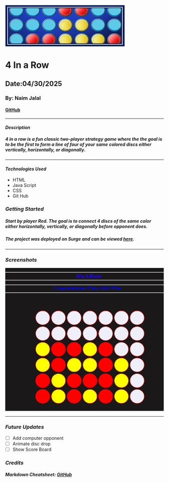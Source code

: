 ![4 In a Row](IMAGES/4CONNECT.JPG)

# 4 In a Row

## Date:04/30/2025

### By: Naim Jalal

#### [GitHub](https://github.com/naimjalal/)

---

#### **_Description_**

##### **4 in a row** is a fun classic two-player strategy game where the the goal is to be the first to form a line of _four_ of your same colored discs either **vertically, horizontally, or diagonally**.

---

#### **_Technologies Used_**

- HTML
- Java Script
- CSS
- Git Hub

### **_Getting Started_**

##### Start by player Red. The goal is to connect 4 discs of the same color either horizontally, vertically, or diagonally before opponent does.

##### The project was deployed on Surge and can be viewed [here](https://).

---

### **_Screenshots_**

![4 In a Row](IMAGES/Screenshot%20.png)

---

### **_Future Updates_**

- [ ] Add computer opponent
- [ ] Animate disc drop
- [ ] Show Score Board

### **_Credits_**

##### Markdown Cheatsheet: [GitHub](https://github.com/Naimjalal/u1_project_4InARow)
